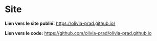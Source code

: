 # Site

**Lien vers le site publié:**
https://olivia-prad.github.io/

**Lien vers le code:**
https://github.com/olivia-prad/olivia-prad.github.io
